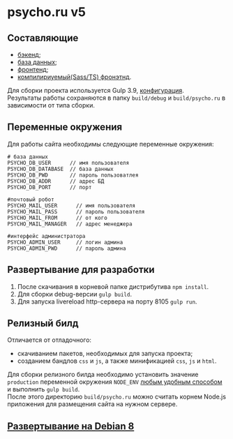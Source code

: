 # psycho.ru v5
## Составляющие
- [бэкенд](backend);
- [база данных](backend/models);
- [фронтенд](frontend);
- [компилириуемый(Sass/TS) фронэтнд](src/frontend).

Для сборки проекта используется Gulp 3.9, [конфигурация](gulpfile.js).  
Результаты работы сохраняются в папку `build/debug` и `build/psycho.ru` в зависимости от типа сборки. 

## Переменные окружения
Для работы сайта необходимы следующие переменные окружения:
```
# база данных
PSYCHO_DB_USER      // имя пользователя
PSYCHO_DB_DATABASE  // база данных
PSYCHO_DB_PWD       // пароль пользоватлея
PSYCHO_DB_ADDR      // адрес БД
PSYCHO_DB_PORT      // порт

#почтовый робот
PSYCHO_MAIL_USER      // имя пользователя
PSYCHO_MAIL_PASS      // пароль пользователя
PSYCHO_MAIL_FROM      // от кого
PSYCHO_MAIL_MANAGER   // адрес менеджера

#интерфейс администратора
PSYCHO_ADMIN_USER     // логин админа
PSYCHO_ADMIN_PWD      // пароль админа
```

## Развертывание для разработки
1. После скачивания в корневой папке дистрибутива `npm install`.
2. Для сборки debug-версии `gulp build`.
3. Для запуска livereload http-сервера на порту 8105 `gulp run`.

## Релизный билд
Отличается от отладочного:  
- скачиванием пакетов, необходимых для запуска проекта;
- созданием бандлов `css` и `js`, а также минификацией `css`, `js` и `html`.

Для сборки релизного билда необходимо установить значение `production` переменной окружения `NODE_ENV` [любым удобным способом](https://www.google.ru/search?q=set+node_env+production) и выполнить `gulp build`.  
После этого директорию `build/psycho.ru` можно считать корнем Node.js приложения для размещения сайта на нужном сервере.

## [Развертывание на Debian 8](server_setup.md)
